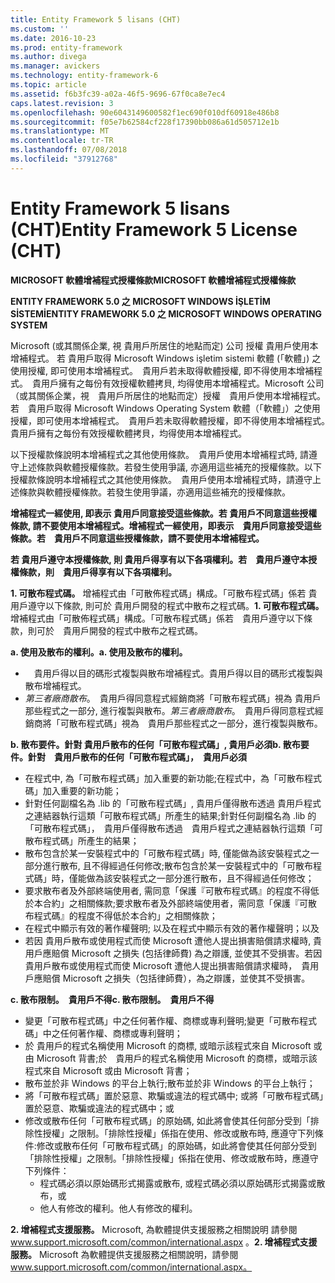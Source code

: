 ```yaml
---
title: Entity Framework 5 lisans (CHT)
ms.custom: ''
ms.date: 2016-10-23
ms.prod: entity-framework
ms.author: divega
ms.manager: avickers
ms.technology: entity-framework-6
ms.topic: article
ms.assetid: f6b3fc39-a02a-46f5-9696-67f0ca8e7ec4
caps.latest.revision: 3
ms.openlocfilehash: 90e6043149600582f1ec690f010df60918e486b8
ms.sourcegitcommit: f05e7b62584cf228f17390bb086a61d505712e1b
ms.translationtype: MT
ms.contentlocale: tr-TR
ms.lasthandoff: 07/08/2018
ms.locfileid: "37912768"
---
```

# <a name="entity-framework-5-license-cht"></a><span data-ttu-id="b07ec-102">Entity Framework 5 lisans (CHT)</span><span class="sxs-lookup"><span data-stu-id="b07ec-102">Entity Framework 5 License (CHT)</span></span>
<span data-ttu-id="b07ec-103">**MICROSOFT 軟體增補程式授權條款**</span><span class="sxs-lookup"><span data-stu-id="b07ec-103">**MICROSOFT 軟體增補程式授權條款**</span></span>

<span data-ttu-id="b07ec-104">**ENTITY FRAMEWORK 5.0 之 MICROSOFT WINDOWS İŞLETİM SİSTEMİ**</span><span class="sxs-lookup"><span data-stu-id="b07ec-104">**ENTITY FRAMEWORK 5.0 之 MICROSOFT WINDOWS OPERATING SYSTEM**</span></span>

<span data-ttu-id="b07ec-105">Microsoft (或其關係企業, 視 貴用戶所居住的地點而定) 公司 授權 貴用戶使用本增補程式。 若 貴用戶取得 Microsoft Windows işletim sistemi 軟體 (「軟體」) 之使用授權, 即可使用本增補程式。　貴用戶若未取得軟體授權, 即不得使用本增補程式。　貴用戶擁有之每份有效授權軟體拷貝, 均得使用本增補程式。</span><span class="sxs-lookup"><span data-stu-id="b07ec-105">Microsoft 公司（或其關係企業，視　貴用戶所居住的地點而定）授權　貴用戶使用本增補程式。 若　貴用戶取得 Microsoft Windows Operating System 軟體（「軟體」）之使用授權，即可使用本增補程式。　貴用戶若未取得軟體授權，即不得使用本增補程式。　貴用戶擁有之每份有效授權軟體拷貝，均得使用本增補程式。</span></span>

<span data-ttu-id="b07ec-106">以下授權款條說明本增補程式之其他使用條款。　貴用戶使用本增補程式時, 請遵守上述條款與軟體授權條款。若發生使用爭議, 亦適用這些補充的授權條款。</span><span class="sxs-lookup"><span data-stu-id="b07ec-106">以下授權款條說明本增補程式之其他使用條款。　貴用戶使用本增補程式時，請遵守上述條款與軟體授權條款。若發生使用爭議，亦適用這些補充的授權條款。</span></span>

<span data-ttu-id="b07ec-107">**增補程式一經使用, 即表示 貴用戶同意接受這些條款。若 貴用戶不同意這些授權條款, 請不要使用本增補程式。**</span><span class="sxs-lookup"><span data-stu-id="b07ec-107">**增補程式一經使用，即表示　貴用戶同意接受這些條款。若　貴用戶不同意這些授權條款，請不要使用本增補程式。**</span></span>

<span data-ttu-id="b07ec-108">**若 貴用戶遵守本授權條款, 則 貴用戶得享有以下各項權利。**</span><span class="sxs-lookup"><span data-stu-id="b07ec-108">**若　貴用戶遵守本授權條款，則　貴用戶得享有以下各項權利。**</span></span>

<span data-ttu-id="b07ec-109">**1. 可散布程式碼。** 增補程式由「可散佈程式碼」構成。「可散布程式碼」係若 貴用戶遵守以下條款, 則可於 貴用戶開發的程式中散布之程式碼。</span><span class="sxs-lookup"><span data-stu-id="b07ec-109">**1. 可散布程式碼。** 增補程式由「可散佈程式碼」構成。「可散布程式碼」係若　貴用戶遵守以下條款，則可於　貴用戶開發的程式中散布之程式碼。</span></span>

<span data-ttu-id="b07ec-110">**a. 使用及散布的權利。**</span><span class="sxs-lookup"><span data-stu-id="b07ec-110">**a. 使用及散布的權利。**</span></span>

-   　<span data-ttu-id="b07ec-111">貴用戶得以目的碼形式複製與散布增補程式。</span><span class="sxs-lookup"><span data-stu-id="b07ec-111">貴用戶得以目的碼形式複製與散布增補程式。</span></span>
-   <span data-ttu-id="b07ec-112">*第三者廠商散布*。　貴用戶得同意程式經銷商將「可散布程式碼」視為 貴用戶那些程式之一部分, 進行複製與散布。</span><span class="sxs-lookup"><span data-stu-id="b07ec-112">*第三者廠商散布*。　貴用戶得同意程式經銷商將「可散布程式碼」視為　貴用戶那些程式之一部分，進行複製與散布。</span></span>

<span data-ttu-id="b07ec-113">**b. 散布要件。針對 貴用戶散布的任何「可散布程式碼」, 貴用戶必須**</span><span class="sxs-lookup"><span data-stu-id="b07ec-113">**b. 散布要件。針對　貴用戶散布的任何「可散布程式碼」，　貴用戶必須**</span></span>

-   <span data-ttu-id="b07ec-114">在程式中, 為「可散布程式碼」加入重要的新功能;</span><span class="sxs-lookup"><span data-stu-id="b07ec-114">在程式中，為「可散布程式碼」加入重要的新功能；</span></span>
-   <span data-ttu-id="b07ec-115">針對任何副檔名為 .lib 的「可散布程式碼」, 貴用戶僅得散布透過 貴用戶程式之連結器執行這類「可散布程式碼」所產生的結果;</span><span class="sxs-lookup"><span data-stu-id="b07ec-115">針對任何副檔名為 .lib 的「可散布程式碼」，　貴用戶僅得散布透過　貴用戶程式之連結器執行這類「可散布程式碼」所產生的結果；</span></span>
-   <span data-ttu-id="b07ec-116">散布包含於某一安裝程式中的「可散布程式碼」時, 僅能做為該安裝程式之一部分進行散布, 且不得經過任何修改;</span><span class="sxs-lookup"><span data-stu-id="b07ec-116">散布包含於某一安裝程式中的「可散布程式碼」時，僅能做為該安裝程式之一部分進行散布，且不得經過任何修改；</span></span>
-   <span data-ttu-id="b07ec-117">要求散布者及外部終端使用者, 需同意「保護『可散布程式碼』的程度不得低於本合約」之相關條款;</span><span class="sxs-lookup"><span data-stu-id="b07ec-117">要求散布者及外部終端使用者，需同意「保護『可散布程式碼』的程度不得低於本合約」之相關條款；</span></span>
-   <span data-ttu-id="b07ec-118">在程式中顯示有效的著作權聲明; 以及</span><span class="sxs-lookup"><span data-stu-id="b07ec-118">在程式中顯示有效的著作權聲明；以及</span></span>
-   <span data-ttu-id="b07ec-119">若因 貴用戶散布或使用程式而使 Microsoft 遭他人提出損害賠償請求權時, 貴用戶應賠償 Microsoft 之損失 (包括律師費) 為之辯護, 並使其不受損害。</span><span class="sxs-lookup"><span data-stu-id="b07ec-119">若因　貴用戶散布或使用程式而使 Microsoft 遭他人提出損害賠償請求權時，　貴用戶應賠償 Microsoft 之損失（包括律師費），為之辯護，並使其不受損害。</span></span>

<span data-ttu-id="b07ec-120">**c. 散布限制。　貴用戶不得**</span><span class="sxs-lookup"><span data-stu-id="b07ec-120">**c. 散布限制。　貴用戶不得**</span></span>

-   <span data-ttu-id="b07ec-121">變更「可散布程式碼」中之任何著作權、商標或專利聲明;</span><span class="sxs-lookup"><span data-stu-id="b07ec-121">變更「可散布程式碼」中之任何著作權、商標或專利聲明；</span></span>
-   <span data-ttu-id="b07ec-122">於 貴用戶的程式名稱使用 Microsoft 的商標, 或暗示該程式來自 Microsoft 或由 Microsoft 背書;</span><span class="sxs-lookup"><span data-stu-id="b07ec-122">於　貴用戶的程式名稱使用 Microsoft 的商標，或暗示該程式來自 Microsoft 或由 Microsoft 背書；</span></span>
-   <span data-ttu-id="b07ec-123">散布並於非 Windows 的平台上執行;</span><span class="sxs-lookup"><span data-stu-id="b07ec-123">散布並於非 Windows 的平台上執行；</span></span>
-   <span data-ttu-id="b07ec-124">將「可散布程式碼」置於惡意、欺騙或違法的程式碼中; 或</span><span class="sxs-lookup"><span data-stu-id="b07ec-124">將「可散布程式碼」置於惡意、欺騙或違法的程式碼中；或</span></span>
-   <span data-ttu-id="b07ec-125">修改或散布任何「可散布程式碼」的原始碼, 如此將會使其任何部分受到「排除性授權」之限制。「排除性授權」係指在使用、修改或散布時, 應遵守下列條件:</span><span class="sxs-lookup"><span data-stu-id="b07ec-125">修改或散布任何「可散布程式碼」的原始碼，如此將會使其任何部分受到「排除性授權」之限制。「排除性授權」係指在使用、修改或散布時，應遵守下列條件：</span></span>
    -   <span data-ttu-id="b07ec-126">程式碼必須以原始碼形式揭露或散布, 或</span><span class="sxs-lookup"><span data-stu-id="b07ec-126">程式碼必須以原始碼形式揭露或散布，或</span></span>
    -   <span data-ttu-id="b07ec-127">他人有修改的權利。</span><span class="sxs-lookup"><span data-stu-id="b07ec-127">他人有修改的權利。</span></span>

<span data-ttu-id="b07ec-128">**2. 增補程式支援服務。** Microsoft, 為軟體提供支援服務之相關說明 請參閱 www.support.microsoft.com/common/international.aspx 。</span><span class="sxs-lookup"><span data-stu-id="b07ec-128">**2. 增補程式支援服務。** Microsoft 為軟體提供支援服務之相關說明，請參閱 www.support.microsoft.com/common/international.aspx。</span></span>
